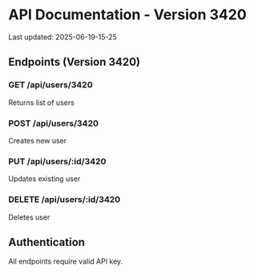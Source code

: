 # API Documentation - Version 3420
Last updated: 2025-06-19-15-25

## Endpoints (Version 3420)

### GET /api/users/3420
Returns list of users

### POST /api/users/3420
Creates new user

### PUT /api/users/:id/3420
Updates existing user

### DELETE /api/users/:id/3420
Deletes user

## Authentication
All endpoints require valid API key.

